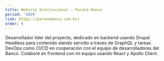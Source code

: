 ```yaml
---
title: Website Institucional - Paraná Banco
period: '2019'
link: https://paranabanco.com.br/
order: 6
---
```

Desarrollador líder del proyecto, dedicado en backend usando Drupal Headless para contenido siendo servido a traves de GraphQL y tareas DevOps como CI/CD en cooperación con el equipo de desarrolladores del Banco. Colaboré en frontend con mi equipo usando React y Apollo Client.
